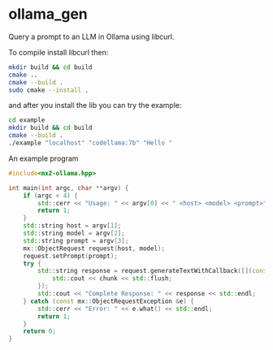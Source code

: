# ollama_gen
Query a prompt to an LLM in Ollama using libcurl.

To compile install libcurl then:

```bash
mkdir build && cd build
cmake ..
cmake --build .
sudo cmake --install .
```

and after you install the lib you can try the example:

```bash
cd example
mkdir build && cd build
cmake --build .
./example "localhost" "codellama:7b" "Hello "
```

An example program

```cpp
#include<mx2-ollama.hpp>

int main(int argc, char **argv) {
    if (argc < 4) {
        std::cerr << "Usage: " << argv[0] << " <host> <model> <prompt>" << std::endl;
        return 1;
    }
    std::string host = argv[1];
    std::string model = argv[2];
    std::string prompt = argv[3];
    mx::ObjectRequest request(host, model);
    request.setPrompt(prompt);
    try {
        std::string response = request.generateTextWithCallback([](const std::string &chunk) {
            std::cout << chunk << std::flush; 
        });
        std::cout << "Complete Response: " << response << std::endl;
    } catch (const mx::ObjectRequestException &e) {
        std::cerr << "Error: " << e.what() << std::endl;
        return 1;
    }   
    return 0;
}
````